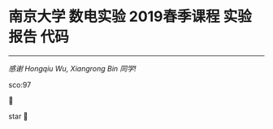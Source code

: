 # 南京大学 数电实验 2019春季课程 实验报告 代码

---

*感谢 Hongqiu Wu, Xiangrong Bin 同学!*

sco:97

:slightly_smiling_face:



star :night_with_stars:

